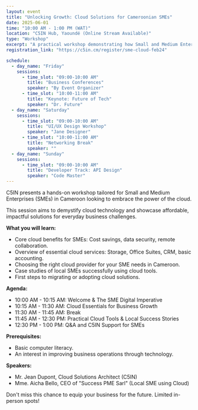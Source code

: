 ```yaml
---
layout: event
title: "Unlocking Growth: Cloud Solutions for Cameroonian SMEs"
date: 2025-06-01
time: "10:00 AM - 1:00 PM (WAT)"
location: "C5IN Hub, Yaoundé (Online Stream Available)"
type: "Workshop"
excerpt: "A practical workshop demonstrating how Small and Medium Enterprises in Cameroon can leverage cloud computing for efficiency, scalability, and market expansion."
registration_link: "https://c5in.cm/register/sme-cloud-feb24"

schedule:
  - day_name: "Friday"
    sessions:
      - time_slot: "09:00-10:00 AM"
        title: "Business Conferences"
        speaker: "By Event Organizer"
      - time_slot: "10:00-11:00 AM"
        title: "Keynote: Future of Tech"
        speaker: "Dr. Future"
  - day_name: "Saturday"
    sessions:
      - time_slot: "09:00-10:00 AM"
        title: "UI/UX Design Workshop"
        speaker: "Jane Designer"
      - time_slot: "10:00-11:00 AM"
        title: "Networking Break"
        speaker: ""
  - day_name: "Sunday"
    sessions:
      - time_slot: "09:00-10:00 AM"
        title: "Developer Track: API Design"
        speaker: "Code Master"
---
```


C5IN presents a hands-on workshop tailored for Small and Medium Enterprises (SMEs) in Cameroon looking to embrace the power of the cloud.

This session aims to demystify cloud technology and showcase affordable, impactful solutions for everyday business challenges.

**What you will learn:**
*   Core cloud benefits for SMEs: Cost savings, data security, remote collaboration.
*   Overview of essential cloud services: Storage, Office Suites, CRM, basic accounting.
*   Choosing the right cloud provider for your SME needs in Cameroon.
*   Case studies of local SMEs successfully using cloud tools.
*   First steps to migrating or adopting cloud solutions.

**Agenda:**
*   10:00 AM - 10:15 AM: Welcome & The SME Digital Imperative
*   10:15 AM - 11:30 AM: Cloud Essentials for Business Growth
*   11:30 AM - 11:45 AM: Break
*   11:45 AM - 12:30 PM: Practical Cloud Tools & Local Success Stories
*   12:30 PM - 1:00 PM: Q&A and C5IN Support for SMEs

**Prerequisites:**
*   Basic computer literacy.
*   An interest in improving business operations through technology.

**Speakers:**
*   Mr. Jean Dupont, Cloud Solutions Architect (C5IN)
*   Mme. Aicha Bello, CEO of "Success PME Sarl" (Local SME using Cloud)

Don't miss this chance to equip your business for the future. Limited in-person spots!